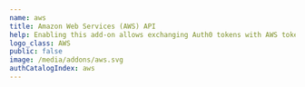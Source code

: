 ```yaml
---
name: aws
title: Amazon Web Services (AWS) API
help: Enabling this add-on allows exchanging Auth0 tokens with AWS tokens that can be used to call their APIs (like S3, DynamoDB, etc.) flowing the user identity.
logo_class: AWS
public: false
image: /media/addons/aws.svg
authCatalogIndex: aws
---
```

